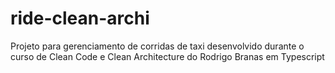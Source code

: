 # ride-clean-archi
Projeto para gerenciamento de corridas de taxi desenvolvido durante o curso de Clean Code e Clean Architecture do Rodrigo Branas em Typescript
